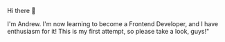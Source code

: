 Hi there 👋

I'm Andrew. I'm now learning to become a Frontend Developer, and I have enthusiasm for it! This is my first attempt, so please take a look, guys!"

